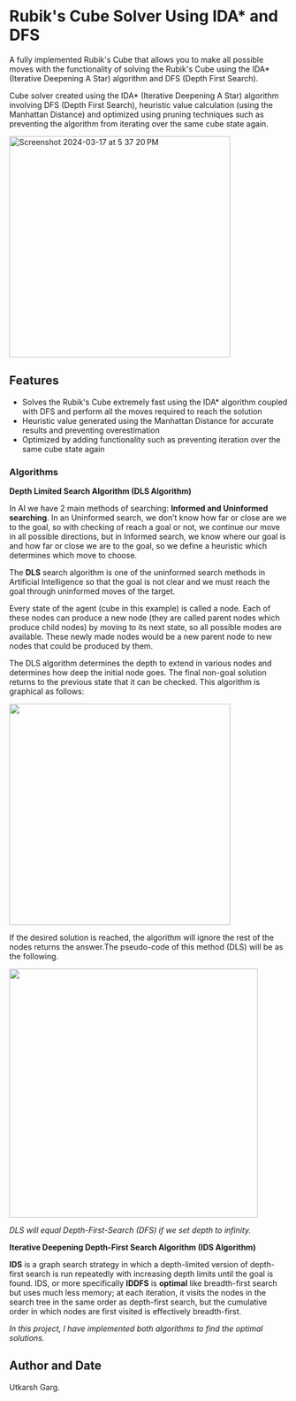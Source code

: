 # Rubik's Cube Solver Using IDA* and DFS

A fully implemented Rubik's Cube that allows you to make all possible moves with the functionality of 
solving the Rubik's Cube using the IDA* (Iterative Deepening A Star) algorithm and DFS (Depth First Search).

Cube solver created using the IDA* (Iterative Deepening A Star) algorithm 
involving DFS (Depth First Search), heuristic value calculation (using the Manhattan Distance) and optimized 
using pruning techniques such as preventing the algorithm from iterating over the same cube state again.

<img width="400" alt="Screenshot 2024-03-17 at 5 37 20 PM" src="https://github.com/Jai0212/Rubiks-Cube-Solver-Using-IDA-Star/assets/86296165/80c9c474-bff0-4d90-a1ec-457727b8f134">

## Features
- Solves the Rubik's Cube extremely fast using the IDA* algorithm coupled with DFS and perform all the moves
required to reach the solution 
- Heuristic value generated using the Manhattan Distance for accurate results and preventing overestimation
- Optimized by adding functionality such as preventing iteration over the same cube state again

### Algorithms

**Depth Limited Search Algorithm (DLS Algorithm)**

In AI we have 2 main methods of searching: **Informed and Uninformed searching**. In an Uninformed search, we don’t know how far or close are we to the goal, so with checking of reach a goal or not, we continue our move in all possible directions, but in Informed search, we know where our goal is and how far or close we are to the goal, so we define a heuristic which determines which move to choose.

The **DLS** search algorithm is one of the uninformed search methods in Artificial Intelligence so that the goal is not clear and we must reach the goal through uninformed moves of the target.

Every state of the agent (cube in this example) is called a node. Each of these nodes can produce a new node (they are called parent nodes which produce child nodes) by moving to its next state, so all possible modes are available. These newly made nodes would be a new parent node to new nodes that could be produced by them.

The DLS algorithm determines the depth to extend in various nodes and determines how deep the initial node goes. The final non-goal solution returns to the previous state that it can be checked. This algorithm is graphical as follows:

<p> <img src="https://user-images.githubusercontent.com/47852354/147795209-a0e981ac-1659-4079-946b-d27003b527b4.png" width="400"> </p>

If the desired solution is reached, the algorithm will ignore the rest of the nodes returns the answer.The pseudo-code of this method (DLS) will be as the following.

<p> <img src="https://user-images.githubusercontent.com/47852354/147795210-73aef91f-ac6c-433e-96bd-72757de971b6.png" width="450"> </p> 

*DLS will equal Depth-First-Search (DFS) if we set depth to infinity.*

**Iterative Deepening Depth-First Search Algorithm (IDS Algorithm)**

**IDS** is a graph search strategy in which a depth-limited version of depth-first search is run repeatedly with increasing depth limits until the goal is found. IDS, or more specifically **IDDFS** is **optimal** like breadth-first search but uses much less memory; at each iteration, it visits the nodes in the search tree in the same order as depth-first search, but the cumulative order in which nodes are first visited is effectively breadth-first.

*In this project, I have implemented both algorithms to find the optimal solutions.*  

## Author and Date
Utkarsh Garg.












